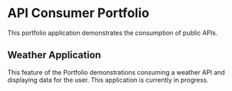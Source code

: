 # API Consumer Portfolio

This portfolio application demonstrates the consumption of public APIs.

## Weather Application

This feature of the Portfolio demonstrations consuming a weather API and displaying data for the user. This application is currently in progress.
